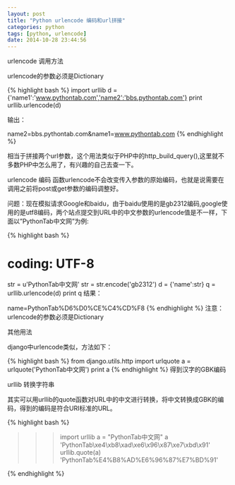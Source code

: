 ```yaml
---
layout: post
title: "Python urlencode 编码和url拼接"
categories: python
tags: [python, urlencode]
date: 2014-10-28 23:44:56
---
```


urlencode 调用方法

urlencode的参数必须是Dictionary

{% highlight bash %}
import urllib
d = {'name1':'www.pythontab.com','name2':'bbs.pythontab.com'}
print urllib.urlencode(d)

输出：

name2=bbs.pythontab.com&name1=www.pythontab.com
{% endhighlight %}

相当于拼接两个url参数，这个用法类似于PHP中的http_build_query(),这里就不多数PHP中怎么用了，有兴趣的自己去查一下。

urlencode 编码
函数urlencode不会改变传入参数的原始编码，也就是说需要在调用之前将post或get参数的编码调整好。

问题：现在模拟请求Google和baidu，由于baidu使用的是gb2312编码,google使用的是utf8编码，两个站点提交到URL中的中文参数的urlencode值是不一样，下面以”PythonTab中文网”为例:

{% highlight bash %}
# coding: UTF-8
str = u'PythonTab中文网'
str = str.encode('gb2312')
d = {'name':str}
q = urllib.urlencode(d)
print q
结果：

name=PythonTab%D6%D0%CE%C4%CD%F8
{% endhighlight %}
注意：urlencode的参数必须是Dictionary

其他用法

django中urlencode类似，方法如下：

{% highlight bash %}
from django.utils.http import urlquote
a = urlquote('PythonTab中文网')
print a
{% endhighlight %}
得到汉字的GBK编码

urllib 转换字符串

其实可以用urllib的quote函数对URL中的中文进行转换，将中文转换成GBK的编码，得到的编码是符合URI标准的URL。

{% highlight bash %}
>>> import urllib
>>> a = "PythonTab中文网"
>>> a
'PythonTab\xe4\xb8\xad\xe6\x96\x87\xe7\xbd\x91'
>>> urllib.quote(a)
'PythonTab%E4%B8%AD%E6%96%87%E7%BD%91'
>>>
{% endhighlight %}

